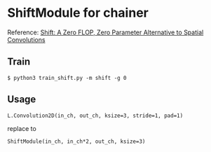 # ShiftModule for chainer

Reference:
   [Shift: A Zero FLOP, Zero Parameter Alternative to Spatial Convolutions](https://arxiv.org/abs/1711.08141)

## Train

	$ python3 train_shift.py -m shift -g 0

## Usage

	L.Convolution2D(in_ch, out_ch, ksize=3, stride=1, pad=1)

replace to

	ShiftModule(in_ch, in_ch*2, out_ch, ksize=3)
